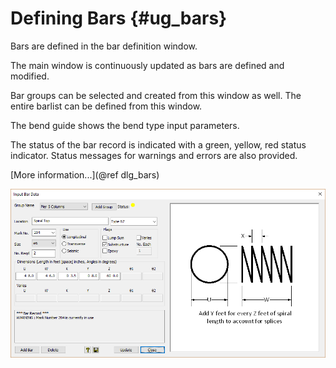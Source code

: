 Defining Bars {#ug_bars}
============
Bars are defined in the bar definition window.

The main window is continuously updated as bars are defined and modified.

Bar groups can be selected and created from this window as well. The entire barlist can be defined from this window.

The bend guide shows the bend type input parameters. 

The status of the bar record is indicated with a green, yellow, red status indicator. Status messages for warnings and errors are also provided.

[More information...](@ref dlg_bars)

![](BarDefinitionWindow.png)
